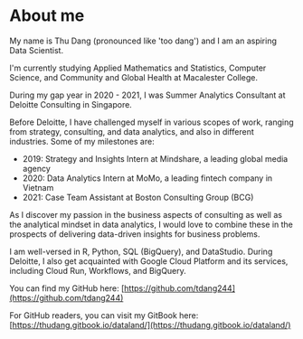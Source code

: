 # About me

My name is Thu Dang (pronounced like 'too dang') and I am an aspiring Data Scientist.

I'm currently studying Applied Mathematics and Statistics, Computer Science, and Community and Global Health at Macalester College.&#x20;

During my gap year in 2020 - 2021, I was Summer Analytics Consultant at Deloitte Consulting in Singapore.

Before Deloitte, I have challenged myself in various scopes of work, ranging from strategy, consulting, and data analytics, and also in different industries. Some of my milestones are:

* 2019: Strategy and Insights Intern at Mindshare, a leading global media agency&#x20;
* 2020: Data Analytics Intern at MoMo, a leading fintech company in Vietnam
* 2021: Case Team Assistant at Boston Consulting Group (BCG)

As I discover my passion in the business aspects of consulting as well as the analytical mindset in data analytics, I would love to combine these in the prospects of delivering data-driven insights for business problems.

I am well-versed in R, Python, SQL (BigQuery), and DataStudio. During Deloitte, I also get acquainted with Google Cloud Platform and its services, including Cloud Run, Workflows, and BigQuery.

You can find my GitHub here: [https://github.com/tdang244](https://github.com/tdang244)

For GitHub readers, you can visit my GitBook here: [https://thudang.gitbook.io/dataland/](https://thudang.gitbook.io/dataland/)

